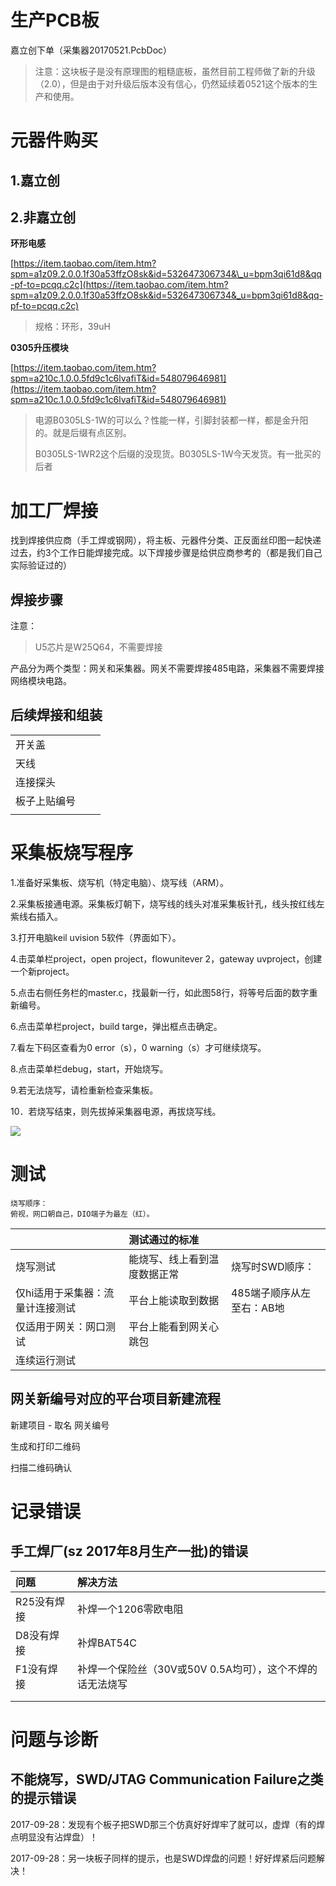 # 生产PCB板

嘉立创下单（采集器20170521.PcbDoc）

> 注意：这块板子是没有原理图的粗糙底板，虽然目前工程师做了新的升级（2.0），但是由于对升级后版本没有信心，仍然延续着0521这个版本的生产和使用。

# 元器件购买

## 1.嘉立创

## 2.非嘉立创

**环形电感**

[https://item.taobao.com/item.htm?spm=a1z09.2.0.0.1f30a53ffzO8sk&id=532647306734&\_u=bpm3qi61d8&qq-pf-to=pcqq.c2c](https://item.taobao.com/item.htm?spm=a1z09.2.0.0.1f30a53ffzO8sk&id=532647306734&_u=bpm3qi61d8&qq-pf-to=pcqq.c2c)

> 规格：环形，39uH

**0305升压模块**

[https://item.taobao.com/item.htm?spm=a210c.1.0.0.5fd9c1c6lvafiT&id=548079646981](https://item.taobao.com/item.htm?spm=a210c.1.0.0.5fd9c1c6lvafiT&id=548079646981)

> 电源B0305LS-1W的可以么？性能一样，引脚封装都一样，都是金升阳的。就是后缀有点区别。
>
> B0305LS-1WR2这个后缀的没现货。B0305LS-1W今天发货。有一批买的后者

# 加工厂焊接

找到焊接供应商（手工焊或钢网），将主板、元器件分类、正反面丝印图一起快递过去，约3个工作日能焊接完成。以下焊接步骤是给供应商参考的（都是我们自己实际验证过的）

## **焊接步骤**

注意：

> U5芯片是W25Q64，不需要焊接

产品分为两个类型：网关和采集器。网关不需要焊接485电路，采集器不需要焊接网络模块电路。

## 后续焊接和组装

|  |  |  |
| :--- | :--- | :--- |
| 开关盖 |  |  |
| 天线 |  |  |
| 连接探头 |  |  |
| 板子上贴编号 |  |  |
|  |  |  |

# 采集板烧写程序

1.准备好采集板、烧写机（特定电脑）、烧写线（ARM）。

2.采集板接通电源。采集板灯朝下，烧写线的线头对准采集板针孔，线头按红线左紫线右插入。

3.打开电脑keil uvision 5软件（界面如下）。

4.击菜单栏project，open project，flowunitever 2，gateway uvproject，创建一个新project。

5.点击右侧任务栏的master.c，找最新一行，如此图58行，将等号后面的数字重新编号。

6.点击菜单栏project，build targe，弹出框点击确定。

7.看左下码区查看为0 error（s），0 warning（s）才可继续烧写。

8.点击菜单栏debug，start，开始烧写。

9.若无法烧写，请检重新检查采集板。

10．若烧写结束，则先拔掉采集器电源，再拔烧写线。

![](http://ww1.sinaimg.cn/large/006WtR4dgy1fjfkoe3c61j30fe0b0wiu.jpg)

# 测试

```
烧写顺序：
俯视，网口朝自己，DIO端子为最左（红）。
```

|  | 测试通过的标准 |  |
| :--- | :--- | :--- |
| 烧写测试 | 能烧写、线上看到温度数据正常 | 烧写时SWD顺序： |
| 仅hi适用于采集器：流量计连接测试 | 平台上能读取到数据 | 485端子顺序从左至右：AB地 |
| 仅适用于网关：网口测试 | 平台上能看到网关心跳包 |  |
| 连续运行测试 |  |  |

## 网关新编号对应的平台项目新建流程

新建项目 - 取名 网关编号

生成和打印二维码

扫描二维码确认

# 记录错误

## 手工焊厂\(sz 2017年8月生产一批\)的错误

| 问题 | 解决方法 |
| :--- | :--- |
| R25没有焊接 | 补焊一个1206零欧电阻 |
| D8没有焊接 | 补焊BAT54C |
| F1没有焊接 | 补焊一个保险丝（30V或50V 0.5A均可），这个不焊的话无法烧写 |
|  |  |
|  |  |

# 问题与诊断

## 不能烧写，SWD/JTAG Communication Failure之类的提示错误

2017-09-28：发现有个板子把SWD那三个仿真好好焊牢了就可以，虚焊（有的焊点明显没有沾焊盘）！

2017-09-28：另一块板子同样的提示，也是SWD焊盘的问题！好好焊紧后问题解决！


